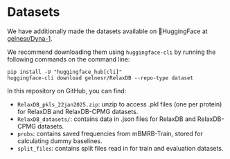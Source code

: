 # Datasets

We have additionally made the datasets available on 🤗HuggingFace at <a href='https://huggingface.co/datasets/gelnesr/RelaxDB'>gelnesr/Dyna-1</a>. 

We recommend downloading them using `huggingface-cli` by running the following commands on the command line:
```
pip install -U "huggingface_hub[cli]"
huggingface-cli download gelnesr/RelaxDB --repo-type dataset
```

In this repository on GitHub, you can find:
- `RelaxDB_pkls_22jan2025.zip`: unzip to access .pkl files (one per protein) for RelaxDB and RelaxDB-CPMG datasets.
- `RelaxDB_datasets/`: contains data in .json files for RelaxDB and RelaxDB-CPMG datasets.
- `probs`: contains saved frequencies from mBMRB-Train, stored for calculating dummy baselines.
- `split_files`: contains split files read in for train and evaluation datasets.
